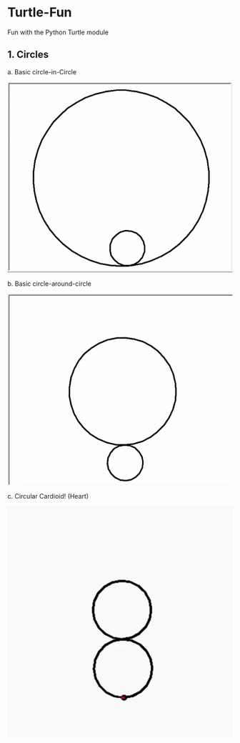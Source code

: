 # Turtle-Fun
Fun with the Python Turtle module

## 1. Circles

a. Basic circle-in-Circle

![Basic Inner Circle](Circles/basic-inner.gif)

b. Basic circle-around-circle

![Basic Outer Circle](Circles/basic-outer.gif)

c. Circular Cardioid! (Heart)

![Cardioid](Circles/cardioid.gif)
